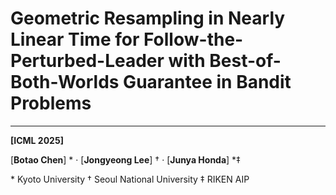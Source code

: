 # Geometric Resampling in Nearly Linear Time for Follow-the-Perturbed-Leader with Best-of-Both-Worlds Guarantee in Bandit Problems
---

**[ICML 2025]**


[**Botao Chen**] * · [**Jongyeong Lee**] † · [**Junya Honda**] *‡

\* Kyoto University
† Seoul National University
‡ RIKEN AIP
